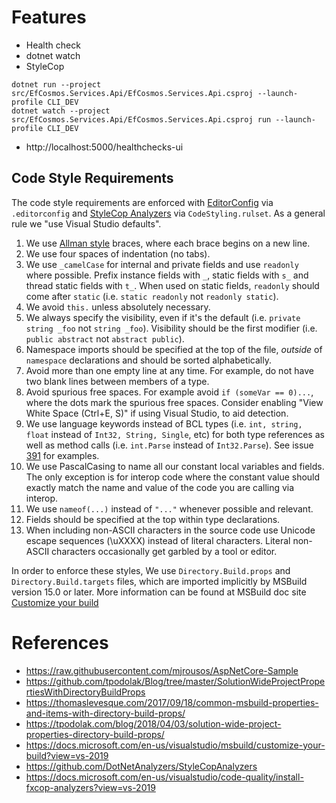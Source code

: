 # Features
- Health check
- dotnet watch
- StyleCop

```
dotnet run --project src/EfCosmos.Services.Api/EfCosmos.Services.Api.csproj --launch-profile CLI_DEV
dotnet watch --project src/EfCosmos.Services.Api/EfCosmos.Services.Api.csproj run --launch-profile CLI_DEV
```

- http://localhost:5000/healthchecks-ui


Code Style Requirements
---

The code style requirements are enforced with
[EditorConfig](https://docs.microsoft.com/en-us/visualstudio/ide/create-portable-custom-editor-options)
via `.editorconfig` and
[StyleCop Analyzers](https://github.com/DotNetAnalyzers/StyleCopAnalyzers) via
`CodeStyling.rulset`. As a general rule we "use Visual Studio defaults".

1. We use [Allman style](http://en.wikipedia.org/wiki/Indent_style#Allman_style)
   braces, where each brace begins on a new line.
2. We use four spaces of indentation (no tabs).
3. We use `_camelCase` for internal and private fields and use `readonly` where
   possible. Prefix instance fields with `_`, static fields with `s_` and thread
   static fields with `t_`. When used on static fields, `readonly` should come
   after `static` (i.e. `static readonly` not `readonly static`).
4. We avoid `this.` unless absolutely necessary.
5. We always specify the visibility, even if it's the default (i.e. `private
   string _foo` not `string _foo`). Visibility should be the first modifier
   (i.e. `public abstract` not `abstract public`).
6. Namespace imports should be specified at the top of the file, *outside* of
   `namespace` declarations and should be sorted alphabetically.
7. Avoid more than one empty line at any time. For example, do not have two
   blank lines between members of a type.
8. Avoid spurious free spaces.
   For example avoid `if (someVar == 0)...`, where the dots mark the spurious free spaces.
   Consider enabling "View White Space (Ctrl+E, S)" if using Visual Studio, to aid detection.
9. We use language keywords instead of BCL types (i.e. `int, string, float`
   instead of `Int32, String, Single`, etc) for both type references as well as
   method calls (i.e. `int.Parse` instead of `Int32.Parse`). See issue
   [391](https://github.com/dotnet/corefx/issues/391) for examples.
10. We use PascalCasing to name all our constant local variables and fields. The
    only exception is for interop code where the constant value should exactly
    match the name and value of the code you are calling via interop.
11. We use ```nameof(...)``` instead of ```"..."``` whenever possible and
    relevant.
12. Fields should be specified at the top within type declarations.
13. When including non-ASCII characters in the source code use Unicode escape
    sequences (\uXXXX) instead of literal characters. Literal non-ASCII
    characters occasionally get garbled by a tool or editor.

In order to enforce these styles, We use `Directory.Build.props` and
`Directory.Build.targets` files, which are imported implicitly by MSBuild
version 15.0 or later. More information can be found at MSBuild doc site
[Customize your build](https://docs.microsoft.com/en-us/visualstudio/msbuild/customize-your-build)

# References
- https://raw.githubusercontent.com/mjrousos/AspNetCore-Sample
- https://github.com/tpodolak/Blog/tree/master/SolutionWideProjectPropertiesWithDirectoryBuildProps
- https://thomaslevesque.com/2017/09/18/common-msbuild-properties-and-items-with-directory-build-props/
- https://tpodolak.com/blog/2018/04/03/solution-wide-project-properties-directory-build-props/
- https://docs.microsoft.com/en-us/visualstudio/msbuild/customize-your-build?view=vs-2019
- https://github.com/DotNetAnalyzers/StyleCopAnalyzers
- https://docs.microsoft.com/en-us/visualstudio/code-quality/install-fxcop-analyzers?view=vs-2019
